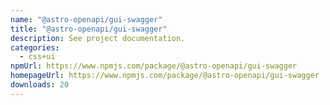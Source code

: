 ```yaml
---
name: "@astro-openapi/gui-swagger"
title: "@astro-openapi/gui-swagger"
description: See project documentation.
categories:
  - css+ui
npmUrl: https://www.npmjs.com/package/@astro-openapi/gui-swagger
homepageUrl: https://www.npmjs.com/package/@astro-openapi/gui-swagger
downloads: 20
---
```

